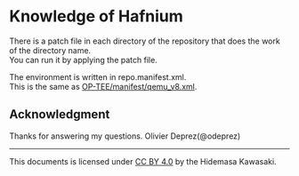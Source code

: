 # Knowledge of Hafnium

There is a patch file in each directory of the repository that does the work of the directory name.  
You can run it by applying the patch file.  

The environment is written in repo.manifest.xml.  
This is the same as [OP-TEE/manifest/qemu\_v8.xml](https://github.com/OP-TEE/manifest/blob/87c6a26d02bfba94b96af55c1521498773141f8a/qemu_v8.xml).  


## Acknowledgment

Thanks for answering my questions. 
Olivier Deprez(@odeprez)

---

This documents is licensed under [CC BY 4.0](https://creativecommons.org/licenses/by/4.0/) by the Hidemasa Kawasaki.
